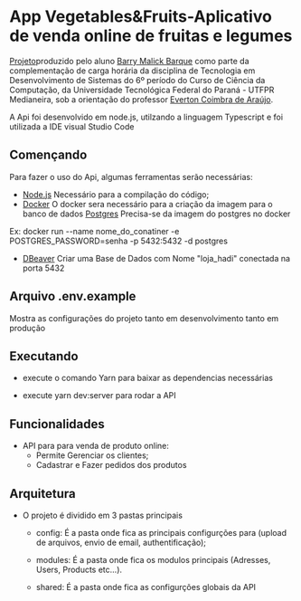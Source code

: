 # App Vegetables&Fruits-Aplicativo de venda online de fruitas e legumes


[Projeto](https://github.com/BarryMBarque/ApiVegetable)produzido pelo aluno [Barry Malick Barque](https://github.com/BarryMBarque) como parte da complementação de carga horária da disciplina de Tecnologia em Desenvolvimento de Sistemas do 6º período do Curso de Ciência da Computação, da Universidade Tecnológica Federal do Paraná - UTFPR Medianeira, sob a orientação do professor [Everton Coimbra de Araújo](https://github.com/evertonfoz).


A Api foi desenvolvido em node.js, utilzando a linguagem Typescript e foi utilizada a IDE visual Studio Code


## Començando
Para fazer o uso do Api, algumas ferramentas serão necessárias:

* [Node.js](https://nodejs.org/pt-br/download/package-manager/) Necessário para a compilação do código;
* [Docker](https://www.docker.com/get-started) O docker sera necessário para a criação da imagem para o banco de dados
[Postgres](https://hub.docker.com/_/postgres) Precisa-se da imagem do postgres no docker

Ex: docker run  --name nome_do_conatiner -e POSTGRES_PASSWORD=senha -p 5432:5432 -d postgres

* [DBeaver](https://dbeaver.com/download/) Criar uma Base de Dados com Nome "loja_hadi" conectada na porta 5432 



## Arquivo .env.example 
Mostra as configurações do projeto tanto em desenvolvimento tanto em produção

  
## Executando
* execute o comando Yarn para baixar as dependencias necessárias

* execute yarn dev:server para rodar a API

## Funcionalidades
* API para para venda de  produto online:
  * Permite Gerenciar os clientes;
  * Cadastrar e Fazer pedidos dos produtos
  
## Arquitetura
* O projeto é dividido em 3 pastas principais 
  * config: É a pasta onde fica as principais configurções para (upload de arquivos, envio de email, authentificação);
   
  * modules: É a pasta onde fica os modulos principais (Adresses, Users, Products etc...).
  
  * shared: É a pasta onde fica as configurções globais da API
